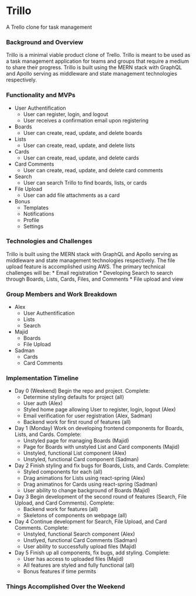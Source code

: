 # Trillo
 A Trello clone for task management
 
 ### Background and Overview
 Trillo is a minimal viable product clone of Trello. Trillo is meant to be used as a task management application for teams and groups that require a medium to share their progress. Trillo is built using the MERN stack with GraphQL and Apollo serving as middleware and state management technologies respectively. 
 
 ### Functionality and MVPs
 * User Authentification
   * User can register, login, and logout
   * User receives a confirmation email upon registering
 * Boards
   * User can create, read, update, and delete boards
 * Lists
   * User can create, read, update, and delete lists
 * Cards
   * User can create, read, update, and delete cards
 * Card Comments
   * User can create, read, update, and delete card comments
 * Search
   * User can search Trillo to find boards, lists, or cards
 * File Upload
   * User can add file attachments as a card
 * Bonus
   * Templates
   * Notifications
   * Profile
   * Settings
   
 ### Technologies and Challenges
  Trillo is built using the MERN stack with GraphQL and Apollo serving as middleware and state management technologies respectively. The file upload feature is accomplished using AWS. 
  The primary technical challenges will be:
    * Email registration
    * Developing Search to search through Boards, Lists, Cards, Files, and Comments
    * File upload and view
  
 ### Group Members and Work Breakdown
 * Alex
   * User Authentification
   * Lists
   * Search
 * Majid
   * Boards
   * File Upload
 * Sadman
   * Cards 
   * Card Comments
  
  ### Implementation Timeline
  * Day 0 (Weekend) Begin the repo and project. Complete:
    * Determine styling defaults for project (all)
    * User auth (Alex)
    * Styled home page allowing User to register, login, logout (Alex)
    * Email verification for user registration (Alex, Sadman) 
    * Backend work for first round of features (all)
  * Day 1 (Monday) Work on developing frontend components for Boards, Lists, and Cards. Complete:
    * Unstyled page for managing Boards (Majid)
    * Page for Boards with unstyled List and Card components (Majid)
    * Unstyled, functional List component (Alex)
    * Unstyled, functional Card component (Sadman)
  * Day 2 Finish styling and fix bugs for Boards, Lists, and Cards. Complete: 
    * Styled components for each (all)
    * Drag animations for Lists using react-spring (Alex)
    * Drag animatinos for Cards using react-spring (Sadman)
    * User ability to change background of Boards (Majid)
  * Day 3 Begin development of the second round of features (Search, File Upload, and Card Comments). Complete: 
    * Backend work for features (all)
    * Skeletons of components on webpage (all)
  * Day 4 Continue development for Search, File Upload, and Card Comments. Complete:
    * Unstyled, functional Search component (Alex)
    * Unstlyed, functional Card Comments (Sadman)
    * User ability to successfully upload files (Majid)
  * Day 5 Finish up all components, fix bugs, add styling. Complete:
    * User has access to uploaded files (Majid)
    * All features are styled and fully functional (all)
    * Bonus features if time permits
  
  
 ### Things Accomplished Over the Weekend
 

